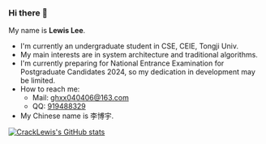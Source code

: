 ### Hi there 👋

<!--
**CrackLewis/CrackLewis** is a ✨ _special_ ✨ repository because its `README.md` (this file) appears on your GitHub profile.

Here are some ideas to get you started:

- 🔭 I’m currently working on ...
- 🌱 I’m currently learning ...
- 👯 I’m looking to collaborate on ...
- 🤔 I’m looking for help with ...
- 💬 Ask me about ...
- 📫 How to reach me: [ghxx040406@163.com](mailto://ghxx040406@163.com)
- ⚡ Fun fact: ...
-->

My name is **Lewis Lee**.

- I'm currently an undergraduate student in CSE, CEIE, Tongji Univ.
- My main interests are in system architecture and traditional algorithms.
- I'm currently preparing for National Entrance Examination for Postgraduate Candidates 2024, so my dedication in development may be limited.
- How to reach me:
  - Mail: [ghxx040406@163.com](mailto:ghxx040406@163.com)
  - QQ: <a href="tencent://AddContact/?fromId=45&fromSubId=1&subcmd=all&uin=26198573&website=www.oicqzone.com">919488329</a>
- My Chinese name is 李博宇.

[![CrackLewis's GitHub stats](https://github-readme-stats.vercel.app/api?username=CrackLewis)](https://github.com/anuraghazra/github-readme-stats)
